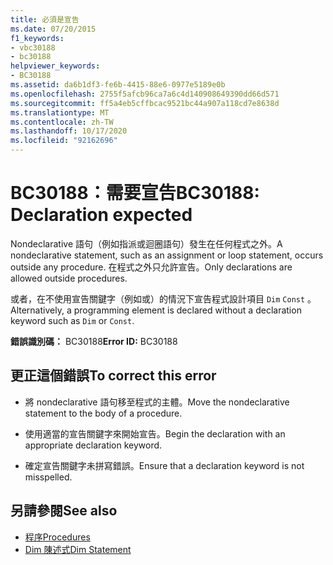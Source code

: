 ```yaml
---
title: 必須是宣告
ms.date: 07/20/2015
f1_keywords:
- vbc30188
- bc30188
helpviewer_keywords:
- BC30188
ms.assetid: da6b1df3-fe6b-4415-88e6-0977e5189e0b
ms.openlocfilehash: 2755f5afcb96ca7a6c4d140908649390dd66d571
ms.sourcegitcommit: ff5a4eb5cffbcac9521bc44a907a118cd7e8638d
ms.translationtype: MT
ms.contentlocale: zh-TW
ms.lasthandoff: 10/17/2020
ms.locfileid: "92162696"
---
```

# <a name="bc30188-declaration-expected"></a><span data-ttu-id="cdda6-102">BC30188：需要宣告</span><span class="sxs-lookup"><span data-stu-id="cdda6-102">BC30188: Declaration expected</span></span>

<span data-ttu-id="cdda6-103">Nondeclarative 語句（例如指派或迴圈語句）發生在任何程式之外。</span><span class="sxs-lookup"><span data-stu-id="cdda6-103">A nondeclarative statement, such as an assignment or loop statement, occurs outside any procedure.</span></span> <span data-ttu-id="cdda6-104">在程式之外只允許宣告。</span><span class="sxs-lookup"><span data-stu-id="cdda6-104">Only declarations are allowed outside procedures.</span></span>

 <span data-ttu-id="cdda6-105">或者，在不使用宣告關鍵字（例如或）的情況下宣告程式設計項目 `Dim` `Const` 。</span><span class="sxs-lookup"><span data-stu-id="cdda6-105">Alternatively, a programming element is declared without a declaration keyword such as `Dim` or `Const`.</span></span>

 <span data-ttu-id="cdda6-106">**錯誤識別碼：** BC30188</span><span class="sxs-lookup"><span data-stu-id="cdda6-106">**Error ID:** BC30188</span></span>

## <a name="to-correct-this-error"></a><span data-ttu-id="cdda6-107">更正這個錯誤</span><span class="sxs-lookup"><span data-stu-id="cdda6-107">To correct this error</span></span>

- <span data-ttu-id="cdda6-108">將 nondeclarative 語句移至程式的主體。</span><span class="sxs-lookup"><span data-stu-id="cdda6-108">Move the nondeclarative statement to the body of a procedure.</span></span>

- <span data-ttu-id="cdda6-109">使用適當的宣告關鍵字來開始宣告。</span><span class="sxs-lookup"><span data-stu-id="cdda6-109">Begin the declaration with an appropriate declaration keyword.</span></span>

- <span data-ttu-id="cdda6-110">確定宣告關鍵字未拼寫錯誤。</span><span class="sxs-lookup"><span data-stu-id="cdda6-110">Ensure that a declaration keyword is not misspelled.</span></span>

## <a name="see-also"></a><span data-ttu-id="cdda6-111">另請參閱</span><span class="sxs-lookup"><span data-stu-id="cdda6-111">See also</span></span>

- [<span data-ttu-id="cdda6-112">程序</span><span class="sxs-lookup"><span data-stu-id="cdda6-112">Procedures</span></span>](../../programming-guide/language-features/procedures/index.md)
- [<span data-ttu-id="cdda6-113">Dim 陳述式</span><span class="sxs-lookup"><span data-stu-id="cdda6-113">Dim Statement</span></span>](../statements/dim-statement.md)
